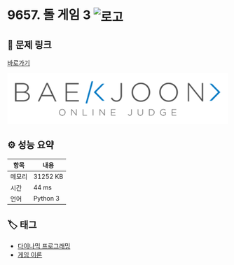 # 9657. 돌 게임 3 <img src="https://d2gd6pc034wcta.cloudfront.net/tier/8.svg" alt="로고" height="32" style="vertical-align: middle;" />

## 🔗 문제 링크

[바로가기](https://www.acmicpc.net/problem/9657)

![백준 로고](../../images/boj.png)

## ⚙️ 성능 요약

| 항목   | 내용     |
| ------ | -------- |
| 메모리 | 31252 KB |
| 시간   | 44 ms    |
| 언어   | Python 3 |

## 🏷️ 태그

- [다이나믹 프로그래밍](https://www.acmicpc.net/problemset?sort=ac_desc&algo=25)
- [게임 이론](https://www.acmicpc.net/problemset?sort=ac_desc&algo=140)
